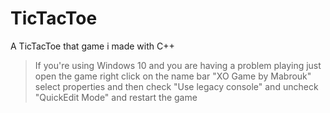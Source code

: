 # TicTacToe
A TicTacToe that game i made with C++

>If you're using Windows 10 and you are having a problem playing 
>just open the game 
> right click on the name bar "XO Game by Mabrouk" 
> select properties
>and then check "Use legacy console" and uncheck "QuickEdit Mode" 
>and restart the game
